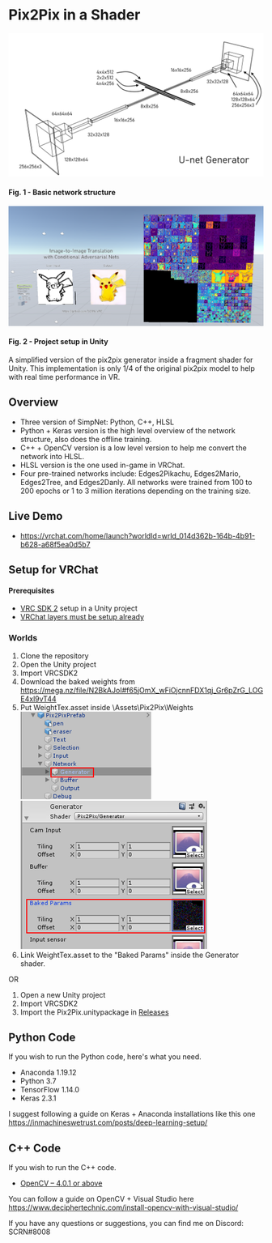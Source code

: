 # Pix2Pix in a Shader
<img src="Images/render.png"/>

#### Fig. 1 - Basic network structure

<img src="Images/project.png"/>

#### Fig. 2 - Project setup in Unity

A simplified version of the pix2pix generator inside a fragment shader for Unity. This implementation is only 1/4 of the original pix2pix model to help with real time performance in VR.

## Overview
* Three version of SimpNet: Python, C++, HLSL
* Python + Keras version is the high level overview of the network structure, also does the offline training.
* C++ + OpenCV version is a low level version to help me convert the network into HLSL.
* HLSL version is the one used in-game in VRChat.
* Four pre-trained networks include: Edges2Pikachu, Edges2Mario, Edges2Tree, and Edges2Danly. All networks were trained from 100 to 200 epochs or 1 to 3 million iterations depending on the training size.

## Live Demo
* https://vrchat.com/home/launch?worldId=wrld_014d362b-164b-4b91-b628-a68f5ea0d5b7

## Setup for VRChat
#### Prerequisites
* [VRC SDK 2](https://vrchat.com/home/download) setup in a Unity project
* [VRChat layers must be setup already](https://docs.vrchat.com/docs/)

### Worlds
1. Clone the repository
2. Open the Unity project
3. Import VRCSDK2
4. Download the baked weights from https://mega.nz/file/N2BkAJoI#f65jOmX_wFiOjcnnFDX1qj_Gr6pZrG_LOGE4xl9vT44
5. Put WeightTex.asset inside \Assets\Pix2Pix\Weights\
<img src="Images/step5.png"/><img src="Images/step5-1.png"/>
6. Link WeightTex.asset to the "Baked Params" inside the Generator shader.

OR

1. Open a new Unity project
2. Import VRCSDK2
3. Import the Pix2Pix.unitypackage in [Releases](https://github.com/SCRN-VRC/Pix2Pix-in-a-Fragment-Shader/releases/)

## Python Code
If you wish to run the Python code, here's what you need.
* Anaconda 1.19.12
* Python 3.7
* TensorFlow 1.14.0
* Keras 2.3.1

I suggest following a guide on Keras + Anaconda installations like this one https://inmachineswetrust.com/posts/deep-learning-setup/

## C++ Code
If you wish to run the C++ code.
* [OpenCV – 4.0.1 or above](https://opencv.org/releases/)

You can follow a guide on OpenCV + Visual Studio here https://www.deciphertechnic.com/install-opencv-with-visual-studio/

If you have any questions or suggestions, you can find me on Discord: SCRN#8008
